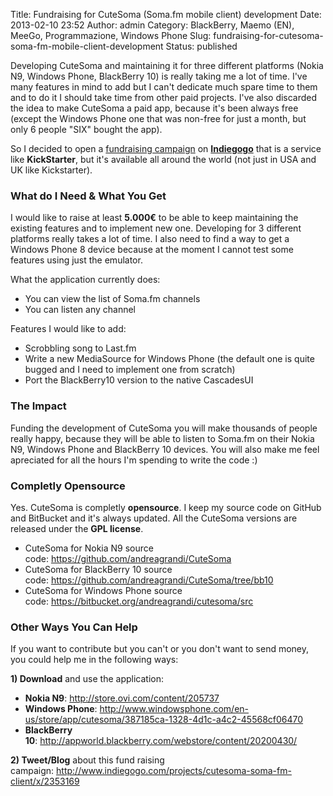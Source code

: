 Title: Fundraising for CuteSoma (Soma.fm mobile client) development
Date: 2013-02-10 23:52
Author: admin
Category: BlackBerry, Maemo (EN), MeeGo, Programmazione, Windows Phone
Slug: fundraising-for-cutesoma-soma-fm-mobile-client-development
Status: published

Developing CuteSoma and maintaining it for three different platforms
(Nokia N9, Windows Phone, BlackBerry 10) is really taking me a lot of
time. I've many features in mind to add but I can't dedicate much spare
time to them and to do it I should take time from other paid projects.
I've also discarded the idea to make CuteSoma a paid app, because it's
been always free (except the Windows Phone one that was non-free for
just a month, but only 6 people "SIX" bought the app).

So I decided to open a [fundraising
campaign](http://www.indiegogo.com/projects/cutesoma-soma-fm-client/x/2353169)
on
[**Indiegogo**](http://www.indiegogo.com/projects/cutesoma-soma-fm-client/x/2353169)
that is a service like **KickStarter**, but it's available all around
the world (not just in USA and UK like Kickstarter).

### What do I Need & What You Get

I would like to raise at least **5.000€** to be able to keep maintaining
the existing features and to implement new one. Developing for 3
different platforms really takes a lot of time. I also need to find a
way to get a Windows Phone 8 device because at the moment I cannot test
some features using just the emulator.

What the application currently does:

-   You can view the list of Soma.fm channels
-   You can listen any channel

Features I would like to add:

-   Scrobbling song to Last.fm
-   Write a new MediaSource for Windows Phone (the default one is quite
    bugged and I need to implement one from scratch)
-   Port the BlackBerry10 version to the native CascadesUI

<div>

### The Impact

Funding the development of CuteSoma you will make thousands of people
really happy, because they will be able to listen to Soma.fm on their
Nokia N9, Windows Phone and BlackBerry 10 devices. You will also make me
feel apreciated for all the hours I'm spending to write the code :)

</div>

<div>

### Completly Opensource

Yes. CuteSoma is completly **opensource**. I keep my source code on
GitHub and BitBucket and it's always updated. All the CuteSoma versions
are released under the **GPL license**.

-   CuteSoma for Nokia N9 source
    code: <https://github.com/andreagrandi/CuteSoma>
-   CuteSoma for BlackBerry 10 source
    code: <https://github.com/andreagrandi/CuteSoma/tree/bb10>
-   CuteSoma for Windows Phone source
    code: <https://bitbucket.org/andreagrandi/cutesoma/src>

### Other Ways You Can Help

If you want to contribute but you can't or you don't want to send money,
you could help me in the following ways:

**1) Download** and use the application:

-   **Nokia N9**: <http://store.ovi.com/content/205737>
-   **Windows
    Phone**: <http://www.windowsphone.com/en-us/store/app/cutesoma/387185ca-1328-4d1c-a4c2-45568cf06470>
-   **BlackBerry
    10**: <http://appworld.blackberry.com/webstore/content/20200430/>

**2) Tweet/Blog** about this fund raising
campaign: <http://www.indiegogo.com/projects/cutesoma-soma-fm-client/x/2353169>

</div>
